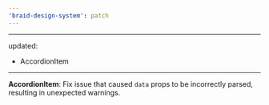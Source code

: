 ```yaml
---
'braid-design-system': patch
---
```


---
updated:
  - AccordionItem
---

**AccordionItem**: Fix issue that caused `data` props to be incorrectly parsed, resulting in unexpected warnings.
